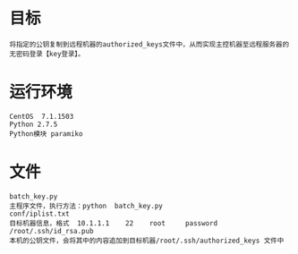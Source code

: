 # 目标

    将指定的公钥复制到远程机器的authorized_keys文件中，从而实现主控机器至远程服务器的无密码登录【key登录】。

# 运行环境
    CentOS  7.1.1503     
    Python 2.7.5
    Python模块 paramiko

# 文件
    batch_key.py
	主程序文件，执行方法：python  batch_key.py
    conf/iplist.txt
	目标机器信息，格式  10.1.1.1    22    root     password  
    /root/.ssh/id_rsa.pub 
    本机的公钥文件，会将其中的内容追加到目标机器/root/.ssh/authorized_keys 文件中
